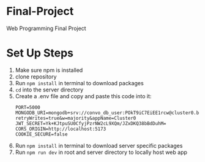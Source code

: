 # Final-Project
Web Programming Final Project

# Set Up Steps
1. Make sure npm is installed
2. clone repository
3. Run `npm install` in terminal to download packages
5. `cd` into the server directory 
6. Create a .env file and copy and paste this code into it:
    ```
    PORT=5000
    MONGODB_URI=mongodb+srv://convo_db_user:POkT9iC7EiEE1rcw@cluster0.bpzjy1i.mongodb.net/?retryWrites=true&w=majority&appName=Cluster0
    JWT_SECRET=Yk+KJtpuSU0CfyjPzrNW2cL9XQm/JZxDKQ38bBdDuhM=
    CORS_ORIGIN=http://localhost:5173
    COOKIE_SECURE=false 
    ```
6. Run `npm install` in terminal to download server specific packages
7. Run `npm run dev` in root and server directory to locally host web app
